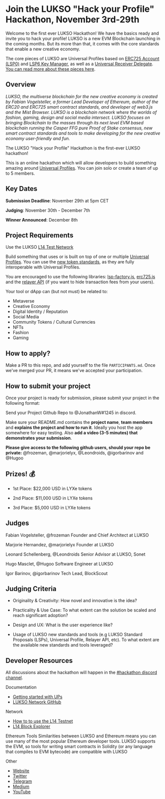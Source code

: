 # Join the LUKSO "Hack your Profile" Hackathon, November 3rd-29th

Welcome to the first ever LUKSO Hackathon!
We have the basics ready and invite you to hack your profile!
LUKSO is a new EVM Blockchain launching in the coming months. But its more than that, it comes with the core standards that enable a new creative economy.

The core pieces of LUKSO are Universal Profiles based on [ERC725 Account (LSP0)](https://github.com/lukso-network/LIPs/blob/main/LSPs/LSP-0-ERC725Account.md) and [LSP6 Key Manager](https://github.com/lukso-network/LIPs/blob/main/LSPs/LSP-6-KeyManager.md), as well as a [Universal Receiver Delegate](https://github.com/lukso-network/LIPs/blob/main/LSPs/LSP-1-UniversalReceiver.md#specification-of-the-universalreceiverdelegate).
[You can read more about these pieces here](https://docs.lukso.tech/standards/introduction).

## Overview

_LUKSO, the multiverse blockchain for the new creative economy is created by Fabian Vogelsteller, a former Lead Developer of Ethereum, author of the ERC20 and ERC725 smart contract standards, and developer of web3.js and the Mist Browser. LUKSO is a blockchain network where the worlds of fashion, gaming, design and social media intersect. LUKSO focuses on bringing Blockchain to the masses through its next level EVM based blockchain running the Casper FFG pure Proof of Stake consensus, new smart contract standards and tools to make developing for the new creative economy user-friendly and fun._

The LUKSO "Hack your Profile" Hackathon is the first-ever LUKSO hackathon!

This is an online hackathon which will allow developers to build something amazing around [Universal Profiles](https://docs.lukso.tech/standards/Universal-Profiles). You can join solo or create a team of up to 5 members.

## Key Dates

**Submission Deadline**: November 29th at 5pm CET

**Judging**: November 30th - December 7th

**Winner Announced**: December 8th

## Project Requirements

Use the LUKSO [L14 Test Network](https://docs.lukso.tech/networks/l14-testnet)

Build something that uses or is built on top of one or multiple [Universal Profiles](https://docs.lukso.tech/standards/Universal-Profiles). You can use the [new token standards](https://docs.lukso.tech/standards/NFT2.0), as they are fully interoperable with Universal Profiles.

You are encouraged to use the following libraries: [lsp-factory.js](https://docs.lukso.tech/tools/lsp-factoryjs/getting-started), [erc725.js](https://docs.lukso.tech/tools/erc725js/getting-started) and the [relayer API](https://docs.lukso.tech/tools/relayer-api/execute-transaction) (if you want to hide transaction fees from your users).

Your tool or dApp can (but not must) be related to:

- Metaverse
- Creative Economy
- Digital Identity / Reputation
- Social Media
- Community Tokens / Cultural Currencies
- NFTs
- Fashion
- Gaming

## How to apply?

Make a PR to this repo, and add yourself to the file `PARTICIPANTS.md`. Once we've merged your PR, it means we've accepted your participation.

## How to submit your project

Once your project is ready for submission, please submit your project in the following format:

Send your Project Github Repo to @JonathanW#1245 in discord.

Make sure your README.md contains the **project name**, **team members** and **explains the project and how to run it**. Ideally you host the app somewhere for easy testing. Also **add a video (3-5 minutes) that demonstrates your submission**.

**Please give access to the following github users, should your repo be private:** @frozeman, @marjorielyx, @Leondroids, @igorbarinov and @Hugoo

## Prizes! 💰

- 1st Place: $22,000 USD in LYXe tokens

- 2nd Place: $11,000 USD in LYXe tokens

- 3rd Place: $5,000 USD in LYXe tokens

## Judges

Fabian Vogelsteller, @frozeman
Founder and Chief Architect at LUKSO

Marjorie Hernandez, @marjorielyx
Founder at LUKSO

Leonard Schellenberg, @Leondroids
Senior Advisor at LUKSO, Sonet

Hugo Masclet, @Hugoo
Software Engineer at LUKSO

Igor Barinov, @igorbarinov
Tech Lead, BlockScout

## Judging Criteria

- Originality & Creativity: How novel and innovative is the idea?

- Practicality & Use Case: To what extent can the solution be scaled and reach significant adoption?

- Design and UX: What is the user experience like?

- Usage of LUKSO new standards and tools (e.g LUKSO Standard Proposals (LSPs), Universal Profile, Relayer API, etc). To what extent are the available new standards and tools leveraged?

## Developer Resources

All discussions about the hackathon will happen in the [#hackathon discord channel](https://discord.gg/6Tqxa5Fcjd).

Documentation

- [Getting started with UPs](https://docs.lukso.tech/tools/getting-started/)
- [LUKSO Network GitHub](https://github.com/lukso-network)

Network

- [How to to use the L14 Testnet](https://docs.lukso.tech/networks/l14-testnet)
- [L14 Block Explorer](https://blockscout.com/lukso/l14)

Ethereum Tools
Similarities between LUKSO and Ethereum means you can use many of the most popular Ethereum developer tools. LUKSO supports the EVM, so tools for writing smart contracts in Solidity (or any language that compiles to EVM bytecode) are compatible with LUKSO

Other

- [Website](https://lukso.network/)
- [Twitter](https://twitter.com/lukso_io)
- [Telegram](https://t.me/LUKSO)
- [Medium](https://medium.com/lukso)
- [YouTube](https://www.youtube.com/channel/UCG3TAT6pSpfafGihCMUcrjA/featured)
